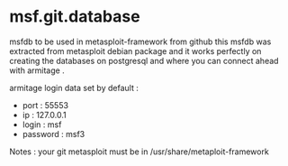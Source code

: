 # msf.git.database

msfdb to be used in metasploit-framework from github
this msfdb was extracted from metasploit debian package and
it works perfectly on creating the databases on postgresql
and where you can connect ahead with armitage .

armitage login data set by default :
- port : 55553
- ip : 127.0.0.1
- login : msf
- password : msf3

Notes : your git metasploit must be in /usr/share/metaploit-framework

